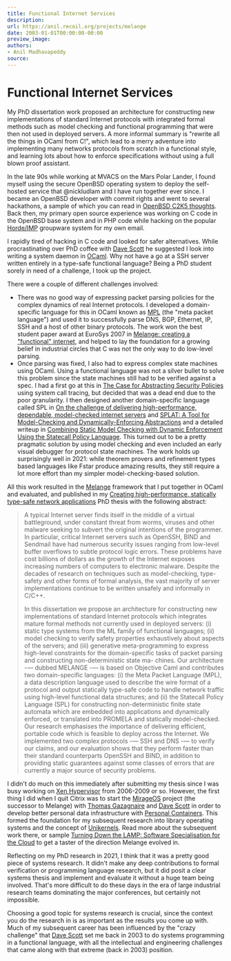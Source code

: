 ```yaml
---
title: Functional Internet Services
description:
url: https://anil.recoil.org/projects/melange
date: 2003-01-01T00:00:00-00:00
preview_image:
authors:
- Anil Madhavapeddy
source:
---
```


<div>
  <h1>Functional Internet Services</h1>
  <p></p><p>My PhD dissertation work proposed an architecture for constructing new implementations of standard Internet protocols with integrated formal methods such as model checking and functional programming that were then not used in deployed servers. A more informal summary is "rewrite all the things in OCaml from C!", which lead to a merry adventure into implementing many networks protocols from scratch in a functional style, and learning lots about how to enforce specifications without using a full blown proof assistant.</p>
<p>In the late 90s while working at MVACS on the Mars Polar Lander, I found myself
using the secure OpenBSD operating system to deploy the self-hosted service
that @nickludlam and I have run together ever since.  I became an OpenBSD
developer with commit rights and went to several hackathons, a sample of which you can read in <a href="https://anil.recoil.org/notes/c2k5-thoughts">OpenBSD C2K5 thoughts</a>. Back then, my primary open source experience was working on C code in the OpenBSD base system and in PHP code while hacking on the  popular <a href="https://horde.org">Horde/IMP</a> groupware system for my own email.</p>
<p>I rapidly tired of hacking in C code and looked for safer alternatives. While
procrastinating over PhD coffee with <a href="https://github.com/djs55" class="contact">Dave Scott</a> he suggested I look into writing
a system daemon in <a href="https://ocaml.org">OCaml</a>. Why not have a go at a SSH server written entirely
in a type-safe functional language?  Being a PhD student sorely in need of a
challenge, I took up the project.</p>
<p>There were a couple of different challenges involved:</p>
<ul>
<li>There was no good way of expressing packet parsing policies for the complex
dynamics of real Internet protocols.  I developed a domain-specific language
for this in OCaml known as <a href="https://github.com/avsm/melange">MPL</a> (the "meta packet language") and used it to
successfully parse DNS, BGP, Ethernet, IP, SSH and a host of other binary
protocols. The work won the best student paper award at EuroSys 2007 in
<a href="https://anil.recoil.org/papers/2007-eurosys-melange">Melange: creating a "functional" internet</a>, and helped to lay the foundation for a growing belief
in industrial circles that C was not the only way to do low-level parsing.</li>
<li>Once parsing was fixed, I also had to express complex state machines using
OCaml. Using a functional language was not a silver bullet to solve this problem
since the state machines still had to be verified against a spec.  I had a first
go at this in <a href="https://anil.recoil.org/papers/sam03-secpol">The Case for Abstracting Security Policies</a> using system call tracing, but decided that was
a dead end due to the poor granularity.  I then designed another domain-specific
language called SPL in <a href="https://anil.recoil.org/papers/2005-hotdep-spl">On the challenge of delivering high-performance, dependable, model-checked internet servers</a> and <a href="https://anil.recoil.org/papers/2005-spin-splat">SPLAT: A Tool for Model-Checking and Dynamically-Enforcing Abstractions</a> and a detailed
writeup in <a href="https://anil.recoil.org/papers/2009-icfem-spl">Combining Static Model Checking with Dynamic Enforcement Using the Statecall Policy Language</a>.  This turned out to be a pretty pragmatic solution
by using model checking and even included an early visual debugger for protocol
state machines.  The work holds up surprisingly well in 2021: while theorem provers
and refinement types based languages like Fstar produce amazing results, they
still require a lot more effort than my simpler model-checking-based solution.</li>
</ul>
<p>All this work resulted in the <a href="https://github.com/avsm/melange">Melange</a> framework
that I put together in OCaml and evaluated, and published in my <a href="https://anil.recoil.org/papers/anil-phd-thesis">Creating high-performance, statically type-safe network applications</a> PhD thesis with the following abstract:</p>
<blockquote>
<p>A typical Internet server finds itself in the middle of a virtual battleground,
under constant threat from worms, viruses and other malware seeking to subvert
the original intentions of the programmer. In particular, critical Internet
servers such as OpenSSH, BIND and Sendmail have had numerous security issues
ranging from low-level buffer overflows to subtle protocol logic errors. These
problems have cost billions of dollars as the growth of the Internet exposes
increasing numbers of computers to electronic malware. Despite the decades of
research on techniques such as model-checking, type-safety and other forms of
formal analysis, the vast majority of server implementations continue to be
written unsafely and informally in C/C++.</p>
<p>In this dissertation we propose an architecture for constructing new
implementations of standard Internet protocols which integrates mature
formal methods not currently used in deployed servers: (i) static type
systems from the ML family of functional languages; (ii) model checking to
verify safety properties exhaustively about aspects of the servers; and (iii)
generative meta-programming to express high-level constraints for the
domain-specific tasks of packet parsing and constructing non-deterministic
state ma- chines. Our architecture -— dubbed MELANGE -— is based on Objective Caml
and contributes two domain-specific languages: (i) the Meta Packet Language
(MPL), a data description language used to describe the wire format of a
protocol and output statically type-safe code to handle network traffic using
high-level functional data structures; and (ii) the Statecall Policy Language
(SPL) for constructing non-deterministic finite state automata which are
embedded into applications and dynamically enforced, or translated into
PROMELA and statically model-checked.  Our research emphasises the importance
of delivering efficient, portable code which is feasible to deploy across the
Internet. We implemented two complex protocols -— SSH and DNS -— to verify our
claims, and our evaluation shows that they perform faster than their standard
counterparts OpenSSH and BIND, in addition to providing static guarantees
against some classes of errors that are currently a major source of security
problems.</p>
</blockquote>
<p>I didn't do much on this immediately after submitting my thesis since I was busy
working on <a href="https://anil.recoil.org/projects/xen">Xen Hypervisor</a> from 2006-2009 or so.  However, the first thing I did when
I quit Citrix was to start the <a href="https://mirageos.org">MirageOS</a> project (the successor to Melange) with
<a href="https://github.com/samoht" class="contact">Thomas Gazagnaire</a> and <a href="https://github.com/djs55" class="contact">Dave Scott</a> in order to develop better personal data infrastructure with
<a href="https://anil.recoil.org/projects/perscon">Personal Containers</a>. This formed the foundation for my subsequent research into library
operating systems and the concept of <a href="https://anil.recoil.org/projects/unikernels">Unikernels</a>.
Read more about the subsequent work
there, or sample <a href="https://anil.recoil.org/papers/2010-hotcloud-lamp">Turning Down the LAMP: Software Specialisation for the Cloud</a> to get a taster of the direction
Melange evolved in.</p>
<p>Reflecting on my PhD research in 2021, I think that it
was a pretty good piece of systems research. It didn't make any deep contributions
to formal verification or programming language research, but it did posit a clear
systems thesis and implement and evaluate it without a huge team being involved.
That's more difficult to do these days in the era of large industrial research
teams dominating the major conferences, but certainly not impossible.</p>
<p>Choosing a good topic for systems research is crucial, since the context you do
the research in is as important as the results you come up with. Much of my subsequent
career has been influenced by the "crazy challenge" that <a href="https://github.com/djs55" class="contact">Dave Scott</a> set me back in 2003
to do systems programming in a functional language, with all the intellectual and
engineering challenges that came along with that extreme (back in 2003) position.</p>
<p></p>
</div>

